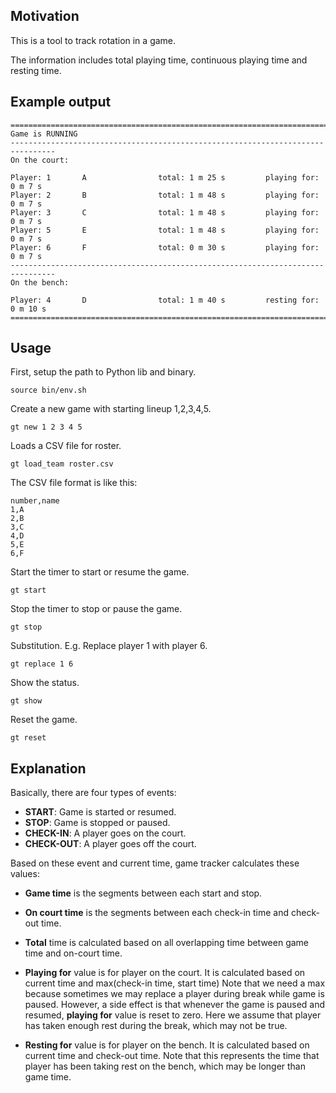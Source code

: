 ## Motivation

This is a tool to track rotation in a game.

The information includes total playing time, continuous playing time and resting time.

## Example output

```
================================================================================
Game is RUNNING
--------------------------------------------------------------------------------
On the court:

Player: 1       A                total: 1 m 25 s         playing for: 0 m 7 s
Player: 2       B                total: 1 m 48 s         playing for: 0 m 7 s
Player: 3       C                total: 1 m 48 s         playing for: 0 m 7 s
Player: 5       E                total: 1 m 48 s         playing for: 0 m 7 s
Player: 6       F                total: 0 m 30 s         playing for: 0 m 7 s
--------------------------------------------------------------------------------
On the bench:

Player: 4       D                total: 1 m 40 s         resting for: 0 m 10 s
================================================================================

```

## Usage

First, setup the path to Python lib and binary.

```
source bin/env.sh
```

Create a new game with starting lineup 1,2,3,4,5.

```
gt new 1 2 3 4 5
```

Loads a CSV file for roster.

```
gt load_team roster.csv
```

The CSV file format is like this:

```
number,name
1,A
2,B
3,C
4,D
5,E
6,F
```

Start the timer to start or resume the game.

```
gt start
```

Stop the timer to stop or pause the game.

```
gt stop
```

Substitution. E.g. Replace player 1 with player 6.

```
gt replace 1 6
```

Show the status.

```
gt show
```

Reset the game.

```
gt reset
```

## Explanation

Basically, there are four types of events:

- **START**: Game is started or resumed.
- **STOP**: Game is stopped or paused.
- **CHECK-IN**: A player goes on the court.
- **CHECK-OUT**: A player goes off the court.

Based on these event and current time, game tracker calculates these values:

- **Game time** is the segments between each start and stop.
- **On court time** is the segments between each check-in time and check-out time.

- **Total** time is calculated based on all overlapping time between game time and on-court time.

- **Playing for** value is for player on the court. It is calculated based on current time and max(check-in time, start time)
Note that we need a max because sometimes we may replace a player during break while game is paused.
However, a side effect is that whenever the game is paused and resumed, **playing for** value is reset to zero.
Here we assume that player has taken enough rest during the break, which may not be true.

- **Resting for** value is for player on the bench. It is calculated based on current time and check-out time.
Note that this represents the time that player has been taking rest on the bench, which may be longer than game time.
